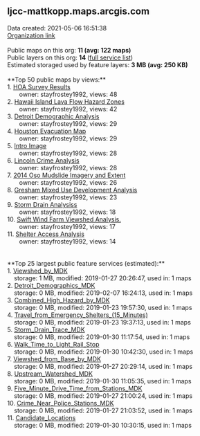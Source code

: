 <h2>ljcc-mattkopp.maps.arcgis.com</h2> Data created: 2021-05-06 16:51:38 <br /><a target='new' href='https://ljcc-mattkopp.maps.arcgis.com'>Organization link</a><br /><br />Public maps on this org: <b>11 (avg: 122 maps)</b><br />Public layers on this org: <b>14 </b>(<a target='new' href='https://services.arcgis.com/IiIzhatDCsRaW1c8/ArcGIS/rest/services'>full service list</a>)<br />Estimated storaged used by feature layers: <b>3 MB (avg: 250 KB)</b><br /><br />**Top 50 public maps by views:**<br />  1. <a target='new' href='https://www.arcgis.com/home/item.html?id=733aa170ef954b83a15e301a5a7588cf'>HOA Survey Results</a> <br />  &nbsp;&nbsp;&nbsp;&nbsp; &nbsp;&nbsp;owner: stayfrostey1992, views: 48<br />  2. <a target='new' href='https://www.arcgis.com/home/item.html?id=9ff6e00372764b3ba4266ade1c6b7ab9'>Hawaii Island Lava Flow Hazard Zones</a> <br />  &nbsp;&nbsp;&nbsp;&nbsp; &nbsp;&nbsp;owner: stayfrostey1992, views: 42<br />  3. <a target='new' href='https://www.arcgis.com/home/item.html?id=c173b007c52c4024908f20959228b03d'>Detroit Demographic Analysis</a> <br />  &nbsp;&nbsp;&nbsp;&nbsp; &nbsp;&nbsp;owner: stayfrostey1992, views: 29<br />  4. <a target='new' href='https://www.arcgis.com/home/item.html?id=cca4fdbb333240fa88926e6168c02e54'>Houston Evacuation Map</a> <br />  &nbsp;&nbsp;&nbsp;&nbsp; &nbsp;&nbsp;owner: stayfrostey1992, views: 29<br />  5. <a target='new' href='https://www.arcgis.com/home/item.html?id=6ceca5638cca4d47a176ebb165173732'>Intro Image</a> <br />  &nbsp;&nbsp;&nbsp;&nbsp; &nbsp;&nbsp;owner: stayfrostey1992, views: 28<br />  6. <a target='new' href='https://www.arcgis.com/home/item.html?id=876e461a598b421aad15e637e6f29a40'>Lincoln Crime Analysis</a> <br />  &nbsp;&nbsp;&nbsp;&nbsp; &nbsp;&nbsp;owner: stayfrostey1992, views: 28<br />  7. <a target='new' href='https://www.arcgis.com/home/item.html?id=9382e023eb72451b8664ca1201d6c1fd'>2014 Oso Mudslide Imagery and Extent</a> <br />  &nbsp;&nbsp;&nbsp;&nbsp; &nbsp;&nbsp;owner: stayfrostey1992, views: 26<br />  8. <a target='new' href='https://www.arcgis.com/home/item.html?id=12af3fa6b87a4d8fbd66ae2f5a715ee4'>Gresham Mixed Use Development Analysis</a> <br />  &nbsp;&nbsp;&nbsp;&nbsp; &nbsp;&nbsp;owner: stayfrostey1992, views: 23<br />  9. <a target='new' href='https://www.arcgis.com/home/item.html?id=296405c9b06744768cf892203414e0ba'>Storm Drain Analysiss</a> <br />  &nbsp;&nbsp;&nbsp;&nbsp; &nbsp;&nbsp;owner: stayfrostey1992, views: 18<br />  10. <a target='new' href='https://www.arcgis.com/home/item.html?id=70cac23417eb48f2865505d439ebbf3e'>Swift Wind Farm Viewshed Analysis.</a> <br />  &nbsp;&nbsp;&nbsp;&nbsp; &nbsp;&nbsp;owner: stayfrostey1992, views: 17<br />  11. <a target='new' href='https://www.arcgis.com/home/item.html?id=9e5b20d2edeb4e0bbc2a249c166d34ff'>Shelter Access Analysis</a> <br />  &nbsp;&nbsp;&nbsp;&nbsp; &nbsp;&nbsp;owner: stayfrostey1992, views: 14<br /><br /><br />**Top 25 largest public feature services (estimated):**<br /> 1. <a target='new' href='https://www.arcgis.com/home/item.html?id=3f311682dad54a86b342c0cb5bd6faea'>Viewshed_by_MDK</a><br /> &nbsp;&nbsp;&nbsp;&nbsp;storage: 1 MB, modified: 2019-01-27 20:26:47,  used in: 1 maps<br /> 2. <a target='new' href='https://www.arcgis.com/home/item.html?id=da72eb2f9c0b41f19aeb8cd9e2570eeb'>Detroit_Demographics_MDK</a><br /> &nbsp;&nbsp;&nbsp;&nbsp;storage: 0 MB, modified: 2019-02-07 16:24:13,  used in: 1 maps<br /> 3. <a target='new' href='https://www.arcgis.com/home/item.html?id=570b41601bc5486facfcf9a0aeccfbea'>Combined_High_Hazard_by_MDK</a><br /> &nbsp;&nbsp;&nbsp;&nbsp;storage: 0 MB, modified: 2019-01-23 19:57:30,  used in: 1 maps<br /> 4. <a target='new' href='https://www.arcgis.com/home/item.html?id=1b8ca46b01a84c58a19877bcb214a72c'>Travel_from_Emergency_Shelters_(15_Minutes)</a><br /> &nbsp;&nbsp;&nbsp;&nbsp;storage: 0 MB, modified: 2019-01-23 19:37:13,  used in: 1 maps<br /> 5. <a target='new' href='https://www.arcgis.com/home/item.html?id=6ab37b6ef5744adc9103df4ff91edf47'>Storm_Drain_Trace_MDK</a><br /> &nbsp;&nbsp;&nbsp;&nbsp;storage: 0 MB, modified: 2019-01-30 11:17:54,  used in: 1 maps<br /> 6. <a target='new' href='https://www.arcgis.com/home/item.html?id=c4436d225cdf4efc89dd0a1fa607b36f'>Walk_Time_to_Light_Rail_Stop</a><br /> &nbsp;&nbsp;&nbsp;&nbsp;storage: 0 MB, modified: 2019-01-30 10:42:30,  used in: 1 maps<br /> 7. <a target='new' href='https://www.arcgis.com/home/item.html?id=95d558adca82498ba7a291058cac11a8'>Viewshed_from_Base_by_MDK</a><br /> &nbsp;&nbsp;&nbsp;&nbsp;storage: 0 MB, modified: 2019-01-27 20:29:14,  used in: 1 maps<br /> 8. <a target='new' href='https://www.arcgis.com/home/item.html?id=7e8bd34cbd8c411e8cd3746029d5e3e1'>Upstream_Watershed_MDK</a><br /> &nbsp;&nbsp;&nbsp;&nbsp;storage: 0 MB, modified: 2019-01-30 11:05:35,  used in: 1 maps<br /> 9. <a target='new' href='https://www.arcgis.com/home/item.html?id=e23a862637ed4f61bb711748dcc2fc3e'>Five_Minute_Drive_Time_from_Stations_MDK</a><br /> &nbsp;&nbsp;&nbsp;&nbsp;storage: 0 MB, modified: 2019-01-27 21:00:24,  used in: 1 maps<br /> 10. <a target='new' href='https://www.arcgis.com/home/item.html?id=34cdf7bcf8bc4f779dc5e787ae1012ad'>Crime_Near_Police_Stations_MDK</a><br /> &nbsp;&nbsp;&nbsp;&nbsp;storage: 0 MB, modified: 2019-01-27 21:03:52,  used in: 1 maps<br /> 11. <a target='new' href='https://www.arcgis.com/home/item.html?id=12ad961fc845460c918e00304af900a8'>Candidate_Locations</a><br /> &nbsp;&nbsp;&nbsp;&nbsp;storage: 0 MB, modified: 2019-01-30 10:30:15,  used in: 1 maps<br />